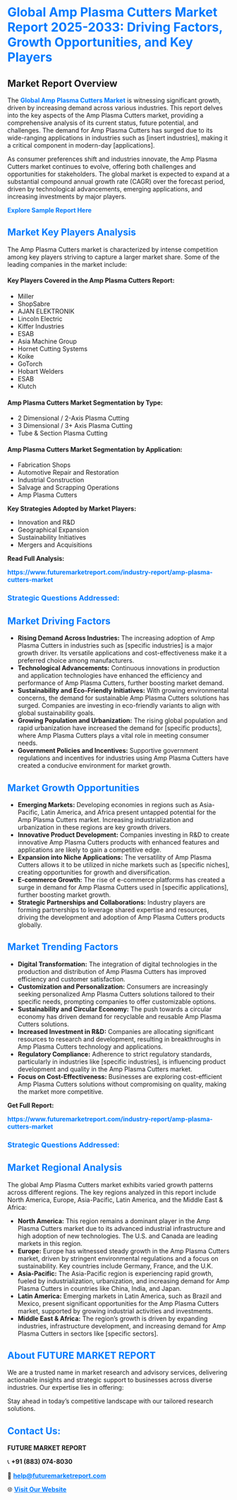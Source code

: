 <h1 style="color: #007BFF;">Global Amp Plasma Cutters Market Report 2025-2033: Driving Factors, Growth Opportunities, and Key Players</h1>

<section id="overview">
<h2>Market Report Overview</h2>
<p>The <a href="https://www.futuremarketreport.com/industry-report/amp-plasma-cutters-market" style="color: #007BFF; text-decoration: none;"><strong>Global Amp Plasma Cutters Market</strong></a> is witnessing significant growth, driven by increasing demand across various industries. This report delves into the key aspects of the Amp Plasma Cutters market, providing a comprehensive analysis of its current status, future potential, and challenges. The demand for Amp Plasma Cutters has surged due to its wide-ranging applications in industries such as [insert industries], making it a critical component in modern-day [applications].</p>
<p>As consumer preferences shift and industries innovate, the Amp Plasma Cutters market continues to evolve, offering both challenges and opportunities for stakeholders. The global market is expected to expand at a substantial compound annual growth rate (CAGR) over the forecast period, driven by technological advancements, emerging applications, and increasing investments by major players.</p>
</section>

<section id="overview">
<p><a href="https://www.futuremarketreport.com/request-sample/reportId=127826" style="color: #007BFF; text-decoration: none;"><strong>Explore Sample Report Here</strong></a></p>
</section>

<section id="key-players">
<h2 style="color: #007BFF;">Market Key Players Analysis</h2>
<p>The Amp Plasma Cutters market is characterized by intense competition among key players striving to capture a larger market share. Some of the leading companies in the market include:</p>
<h4>Key Players Covered in the Amp Plasma Cutters Report:</h4>
<ul><li>Miller</li><li>ShopSabre</li><li>AJAN ELEKTRONIK</li><li>Lincoln Electric</li><li>Kiffer Industries</li><li>ESAB</li><li>Asia Machine Group</li><li>Hornet Cutting Systems</li><li>Koike</li><li>GoTorch</li><li>Hobart Welders</li><li>ESAB</li><li>Klutch</li></ul>
<h4>Amp Plasma Cutters Market Segmentation by Type:</h4>
<ul><li>2 Dimensional / 2-Axis Plasma Cutting</li><li>3 Dimensional / 3+ Axis Plasma Cutting</li><li>Tube &amp; Section Plasma Cutting</li></ul>

<h4>Amp Plasma Cutters Market Segmentation by Application:</h4>
<ul><li>Fabrication Shops</li><li>Automotive Repair and Restoration</li><li>Industrial Construction</li><li>Salvage and Scrapping Operations</li><li>Amp Plasma Cutters</li></ul>
<p><strong>Key Strategies Adopted by Market Players:</strong></p>
<ul>
<li>Innovation and R&D</li>
<li>Geographical Expansion</li>
<li>Sustainability Initiatives</li>
<li>Mergers and Acquisitions</li>
</ul>
</section>

<section>
<p><strong>Read Full Analysis: </strong></p><a href="https://www.futuremarketreport.com/industry-report/amp-plasma-cutters-market" style="color: #007BFF; text-decoration: none;"><strong>https://www.futuremarketreport.com/industry-report/amp-plasma-cutters-market</strong></a>
<h3 style="color: #007BFF;">Strategic Questions Addressed:</h3>
</section>

<section id="driving-factors">
<h2 style="color: #007BFF;">Market Driving Factors</h2>
<ul>
<li><strong>Rising Demand Across Industries:</strong> The increasing adoption of Amp Plasma Cutters in industries such as [specific industries] is a major growth driver. Its versatile applications and cost-effectiveness make it a preferred choice among manufacturers.</li>
<li><strong>Technological Advancements:</strong> Continuous innovations in production and application technologies have enhanced the efficiency and performance of Amp Plasma Cutters, further boosting market demand.</li>
<li><strong>Sustainability and Eco-Friendly Initiatives:</strong> With growing environmental concerns, the demand for sustainable Amp Plasma Cutters solutions has surged. Companies are investing in eco-friendly variants to align with global sustainability goals.</li>
<li><strong>Growing Population and Urbanization:</strong> The rising global population and rapid urbanization have increased the demand for [specific products], where Amp Plasma Cutters plays a vital role in meeting consumer needs.</li>
<li><strong>Government Policies and Incentives:</strong> Supportive government regulations and incentives for industries using Amp Plasma Cutters have created a conducive environment for market growth.</li>
</ul>
</section>

<section id="growth-opportunities">
<h2 style="color: #007BFF;">Market Growth Opportunities</h2>
<ul>
<li><strong>Emerging Markets:</strong> Developing economies in regions such as Asia-Pacific, Latin America, and Africa present untapped potential for the Amp Plasma Cutters market. Increasing industrialization and urbanization in these regions are key growth drivers.</li>
<li><strong>Innovative Product Development:</strong> Companies investing in R&D to create innovative Amp Plasma Cutters products with enhanced features and applications are likely to gain a competitive edge.</li>
<li><strong>Expansion into Niche Applications:</strong> The versatility of Amp Plasma Cutters allows it to be utilized in niche markets such as [specific niches], creating opportunities for growth and diversification.</li>
<li><strong>E-commerce Growth:</strong> The rise of e-commerce platforms has created a surge in demand for Amp Plasma Cutters used in [specific applications], further boosting market growth.</li>
<li><strong>Strategic Partnerships and Collaborations:</strong> Industry players are forming partnerships to leverage shared expertise and resources, driving the development and adoption of Amp Plasma Cutters products globally.</li>
</ul>
</section>

<section id="trending-factors">
<h2 style="color: #007BFF;">Market Trending Factors</h2>
<ul>
<li><strong>Digital Transformation:</strong> The integration of digital technologies in the production and distribution of Amp Plasma Cutters has improved efficiency and customer satisfaction.</li>
<li><strong>Customization and Personalization:</strong> Consumers are increasingly seeking personalized Amp Plasma Cutters solutions tailored to their specific needs, prompting companies to offer customizable options.</li>
<li><strong>Sustainability and Circular Economy:</strong> The push towards a circular economy has driven demand for recyclable and reusable Amp Plasma Cutters solutions.</li>
<li><strong>Increased Investment in R&D:</strong> Companies are allocating significant resources to research and development, resulting in breakthroughs in Amp Plasma Cutters technology and applications.</li>
<li><strong>Regulatory Compliance:</strong> Adherence to strict regulatory standards, particularly in industries like [specific industries], is influencing product development and quality in the Amp Plasma Cutters market.</li>
<li><strong>Focus on Cost-Effectiveness:</strong> Businesses are exploring cost-efficient Amp Plasma Cutters solutions without compromising on quality, making the market more competitive.</li>
</ul>
</section>

<section>
<p><strong>Get Full Report: </strong></p><a href="https://www.futuremarketreport.com/industry-report/amp-plasma-cutters-market" style="color: #007BFF; text-decoration: none;"><strong>https://www.futuremarketreport.com/industry-report/amp-plasma-cutters-market</strong></a>
<h3 style="color: #007BFF;">Strategic Questions Addressed:</h3>
</section>


<section id="regional-analysis">
<h2 style="color: #007BFF;">Market Regional Analysis</h2>
<p>The global Amp Plasma Cutters market exhibits varied growth patterns across different regions. The key regions analyzed in this report include North America, Europe, Asia-Pacific, Latin America, and the Middle East & Africa:</p>
<ul>
<li><strong>North America:</strong> This region remains a dominant player in the Amp Plasma Cutters market due to its advanced industrial infrastructure and high adoption of new technologies. The U.S. and Canada are leading markets in this region.</li>
<li><strong>Europe:</strong> Europe has witnessed steady growth in the Amp Plasma Cutters market, driven by stringent environmental regulations and a focus on sustainability. Key countries include Germany, France, and the U.K.</li>
<li><strong>Asia-Pacific:</strong> The Asia-Pacific region is experiencing rapid growth, fueled by industrialization, urbanization, and increasing demand for Amp Plasma Cutters in countries like China, India, and Japan.</li>
<li><strong>Latin America:</strong> Emerging markets in Latin America, such as Brazil and Mexico, present significant opportunities for the Amp Plasma Cutters market, supported by growing industrial activities and investments.</li>
<li><strong>Middle East & Africa:</strong> The region’s growth is driven by expanding industries, infrastructure development, and increasing demand for Amp Plasma Cutters in sectors like [specific sectors].</li>
</ul>
</section>

<footer>
<h2 style="color: #007BFF;">About FUTURE MARKET REPORT</h2>
<p>We are a trusted name in market research and advisory services, delivering actionable insights and strategic support to businesses across diverse industries. Our expertise lies in offering:</p>

<p>Stay ahead in today’s competitive landscape with our tailored research solutions.</p>

<h2 style="color: #007BFF;">Contact Us:</h2>
<p><strong>FUTURE MARKET REPORT</strong></p>
<p>📞 <strong>+91 (883) 074-8030</strong></p>
<p>📧 <strong><a href="mailto:help@futuremarketreport.com" style="color: #007BFF;">help@futuremarketreport.com</a></strong></p>
<p>🌐 <strong><a href="https://www.futuremarketreport.com/" style="color: #007BFF;">Visit Our Website</a></strong></p>
</footer>